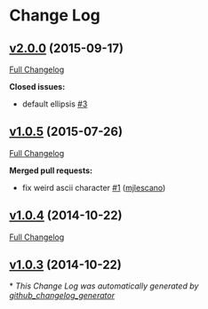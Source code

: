 # Change Log

## [v2.0.0](https://github.com/fgribreau/node-truncate/tree/v2.0.0) (2015-09-17)

[Full Changelog](https://github.com/fgribreau/node-truncate/compare/v1.0.5...v2.0.0)

**Closed issues:**

- default ellipsis [\#3](https://github.com/FGRibreau/node-truncate/issues/3)

## [v1.0.5](https://github.com/fgribreau/node-truncate/tree/v1.0.5) (2015-07-26)

[Full Changelog](https://github.com/fgribreau/node-truncate/compare/v1.0.4...v1.0.5)

**Merged pull requests:**

- fix weird ascii character [\#1](https://github.com/FGRibreau/node-truncate/pull/1) ([mjlescano](https://github.com/mjlescano))

## [v1.0.4](https://github.com/fgribreau/node-truncate/tree/v1.0.4) (2014-10-22)

[Full Changelog](https://github.com/fgribreau/node-truncate/compare/v1.0.3...v1.0.4)

## [v1.0.3](https://github.com/fgribreau/node-truncate/tree/v1.0.3) (2014-10-22)



\* *This Change Log was automatically generated by [github_changelog_generator](https://github.com/skywinder/Github-Changelog-Generator)*